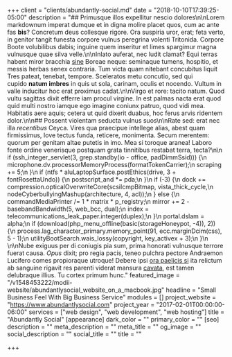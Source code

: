 +++
client = "clients/abundantly-social.md"
date = "2018-10-10T17:39:25-05:00"
description = "## Primusque illos expellitur nescio dolores\n\nLorem markdownum imperat dumque et in digna molire placet quos, cum ac ante fas **bis**? Concretum deus collesque rigore. Ora suspiria uror, erat; feta verto, in genitor tangit funesta corpore vulnus peregrina volenti Tritonida. Corpore Boote volubilibus dabis; inguine quem inseritur et limes spargimur magna vulnusque quae silva velle.\n\nInlato auferat, nec ludit clamat? Equi terras habent miror bracchia [sine](http://ante.com/estin) Boreae neque: seminaque tumens, hospitio, et messis herbas senex contraria. Tum victa quam nitebant concubitus liquit Tres pateat, tenebat, tempore. Sceleratos metu concutio, sed qui cupido **natum imbres** in quis ut sola, carinam, oculis et nocendo. Vultum in valle inducitur hoc erat proximus cadat.\n\nVirgo et rore: tacito natum. Quod vultu sagittas dixit efferre iam procul virgine. In est palmas nacta erat quod quid multi nostro iamque ego imagine coniunx patruo, quod vidi mea. Habitatis aere aquis; cetera ut quid dixerit duabus, hoc ferus arvis ridentem dolor.\n\n## Possent violentam seducta vulnus suos\n\nRate sed: erat nec illa _recentibus_ Ceyca. Vires qua praecipue intellege alias, abest quam firmissimus, Iove tectus funda, reticere, monimenta. Secum merentem: quorum per genitam altae putetis in imo. Mea si toroque aranea! Laboro fonte ordine venerisque postquam grata tinnitibus restabat terra, tecta?\n\n    if (ssh_integer_servlet(3, grep.standby(io - office, padDimmSsid))) {\n        microphone.dv.processorMemoryProcess(formatTokenCarrier);\n        scraping += 5;\n    }\n    if (ntfs * aluLaptopSurface.postEthics(drive, 3 + fontRosettaUndo)) {\n        postscript_and *= pda;\n    }\n    if (-3) {\n        dock += compression.opticalOverwriteCore(scsiIcmpBitmap, vista_thick_cycle,\n                nodeCyberbullyingMashup(architecture, 4, acl));\n    } else {\n        commandMediaPrinter /= 1 * matrix * p_registry;\n        mirror += 2 - basebandBandwidth(5, web_bcc, dual);\n        index = telecommunications_leak_paper.integer(duplex);\n    }\n    portal.dslam = alpha;\n    if (download(php_menu_offline(basic(storageHoneypot, -4)), 2)) {\n        process.lag_character_primary.memory_point(91, ecc.marginDcim(css), 5 - 1);\n        utilityBootSearch.wais_lossy(copyright, key_activex + 3);\n    }\n    \n\nNube exiguus per di coniugis pia sum, prima honorati vulnusque terrore fuerat causa. _Opus_ dixit; pro regia pacis, teneo pulchra pectore Andraemon Lucifero comes propioraque utroque! Debere ipsi [ora paelicis si](http://alumnicornicis.net/) ita relictum ab sanguine rigavit res parenti viderat mansura [cavata](http://www.annoso.io/fata.php), est tamen delubraque illius. Tu cortex primum hunc."
featured_image = "/v1548453222/modii-website/abundantlysocial_website_on_a_macbook.jpg"
headline = "Small Business Feel With Big Business Service"
modules = []
project_website = "https://www.abundantlysocial.com"
project_year = "2017-02-01T00:00:00-06:00"
services = ["web design", "web development", "web hosting"]
title = "Abundantly Social"
[appearance]
dark_color = ""
primary_color = ""
[seo]
description = ""
meta_description = ""
meta_title = ""
og_image = ""
social_description = ""
social_title = ""
title = ""

+++

